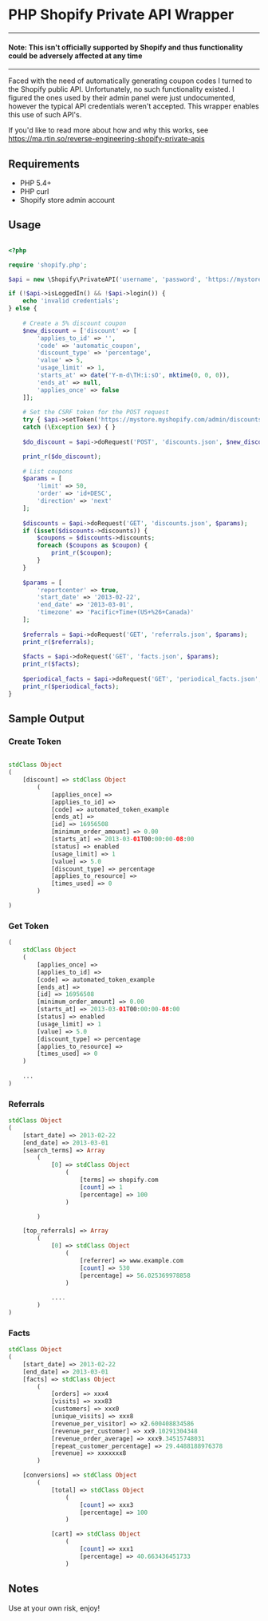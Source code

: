 # PHP Shopify Private API Wrapper

---
#### Note: This isn't officially supported by Shopify and thus functionality could be adversely affected at any time
---

Faced with the need of automatically generating coupon codes I turned to the Shopify public API. Unfortunately, no such functionality existed. I figured the ones used by their admin panel were just undocumented, however the typical API credentials weren't accepted. This wrapper enables this use of such API's.

If you'd like to read more about how and why this works, see https://ma.rtin.so/reverse-engineering-shopify-private-apis
## Requirements

* PHP 5.4+
* PHP curl 
* Shopify store admin account

## Usage

```php

<?php

require 'shopify.php';

$api = new \Shopify\PrivateAPI('username', 'password', 'https://mystore.myshopify.com/admin');

if (!$api->isLoggedIn() && !$api->login()) {
	echo 'invalid credentials';
} else {
	
	# Create a 5% discount coupon
	$new_discount = ['discount' => [
		'applies_to_id' => '',
		'code' => 'automatic_coupon',
		'discount_type' => 'percentage',
		'value' => 5,
		'usage_limit' => 1,
		'starts_at' => date('Y-m-d\TH:i:sO', mktime(0, 0, 0)),
		'ends_at' => null,
		'applies_once' => false
	]];
	
	# Set the CSRF token for the POST request
	try { $api->setToken('https://mystore.myshopify.com/admin/discounts/new'); } 
	catch (\Exception $ex) { }
	
	$do_discount = $api->doRequest('POST', 'discounts.json', $new_discount);

	print_r($do_discount);
	
	# List coupons
	$params = [
		'limit' => 50, 
		'order' => 'id+DESC', 
		'direction' => 'next'
	];
		
	$discounts = $api->doRequest('GET', 'discounts.json', $params);
	if (isset($discounts->discounts)) {
		$coupons = $discounts->discounts;
		foreach ($coupons as $coupon) {
			print_r($coupon);
		}
	}
	
	$params = [
		'reportcenter' => true,
		'start_date' => '2013-02-22',
		'end_date' => '2013-03-01',
		'timezone' => 'Pacific+Time+(US+%26+Canada)'
	];
	
	$referrals = $api->doRequest('GET', 'referrals.json', $params);
	print_r($referrals);
	
	$facts = $api->doRequest('GET', 'facts.json', $params);
	print_r($facts);
	
	$periodical_facts = $api->doRequest('GET', 'periodical_facts.json', $params);
	print_r($periodical_facts);
}
```

## Sample Output

### Create Token
```php

stdClass Object
(
    [discount] => stdClass Object
        (
            [applies_once] => 
            [applies_to_id] => 
            [code] => automated_token_example
            [ends_at] => 
            [id] => 16956508
            [minimum_order_amount] => 0.00
            [starts_at] => 2013-03-01T00:00:00-08:00
            [status] => enabled
            [usage_limit] => 1
            [value] => 5.0
            [discount_type] => percentage
            [applies_to_resource] => 
            [times_used] => 0
        )

)
```

### Get Token
```php
(
	stdClass Object
	(
	    [applies_once] => 
	    [applies_to_id] => 
	    [code] => automated_token_example
	    [ends_at] => 
	    [id] => 16956508
	    [minimum_order_amount] => 0.00
	    [starts_at] => 2013-03-01T00:00:00-08:00
	    [status] => enabled
	    [usage_limit] => 1
	    [value] => 5.0
	    [discount_type] => percentage
	    [applies_to_resource] => 
	    [times_used] => 0
	)
	
	...	
)

```

### Referrals
```php
stdClass Object
(
    [start_date] => 2013-02-22
    [end_date] => 2013-03-01
    [search_terms] => Array
        (
            [0] => stdClass Object
                (
                    [terms] => shopify.com
                    [count] => 1
                    [percentage] => 100
                )

        )

    [top_referrals] => Array
        (
            [0] => stdClass Object
                (
                    [referrer] => www.example.com
                    [count] => 530
                    [percentage] => 56.025369978858
                )
                
            ....
        )
)
```

### Facts
```php
stdClass Object
(
    [start_date] => 2013-02-22
    [end_date] => 2013-03-01
    [facts] => stdClass Object
        (
            [orders] => xxx4
            [visits] => xxx83
            [customers] => xxx0
            [unique_visits] => xxx8
            [revenue_per_visitor] => x2.600408834586
            [revenue_per_customer] => xx9.10291304348
            [revenue_order_average] => xxx9.34515748031
            [repeat_customer_percentage] => 29.4488188976378
            [revenue] => xxxxxxx8
        )

    [conversions] => stdClass Object
        (
            [total] => stdClass Object
                (
                    [count] => xxx3
                    [percentage] => 100
                )

            [cart] => stdClass Object
                (
                    [count] => xxx1
                    [percentage] => 40.663436451733
                )

```

## Notes

Use at your own risk, enjoy!
